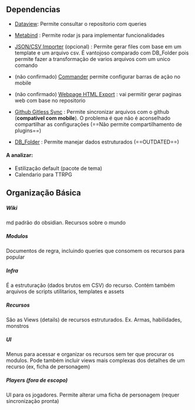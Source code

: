 ## Dependencias
- [Dataview](https://github.com/blacksmithgu/obsidian-dataview): Permite consultar o repositorio com queries
- [Metabind](https://github.com/mProjectsCode/obsidian-meta-bind-plugin) : Permite rodar js para implementar funcionalidades
- [JSON/CSV Importer](https://github.com/farling42/obsidian-import-json) (opcional) :  Permite gerar files com base em um template e um arquivo csv. É vantojoso comparado com DB_Folder pois permite fazer a transformação de varios arquivos com um unico comando

- (não confirmado) [Commander](https://github.com/phibr0/obsidian-commander) permite configurar barras de ação no mobile
- (não confirmado) [Webpage HTML Export](https://github.com/KosmosisDire/obsidian-webpage-export) :  vai permitir gerar paginas web com base no repositorio

- [Github Gitless Sync](https://github.com/silvanocerza/github-gitless-sync) : Permite sincronizar arquivos com o github (**compativel com mobile**). O problema é que não é aconselhado compartilhar as configurações (==Não permite compartilhamento de plugins==)
- [DB_Folder](https://github.com/RafaelGB/obsidian-db-folder) : Permite manejar dados estruturados (==OUTDATED==)
#### A analizar:
- Estilização default (pacote de tema)
- Calendario para TTRPG

## Organização Básica
##### Wiki 
md padrão do obsidian. Recursos sobre o mundo
##### Modulos
Documentos de regra, incluindo queries que consomem os recursos para popular
##### Infra
É a estruturação (dados brutos em CSV) do recurso. Contém também arquivos de scripts utilitarios, templates e assets
##### Recursos
São as Views (details) de recursos estruturados. Ex. Armas, habilidades, monstros
##### UI
Menus para acessar e organizar os recursos sem ter que procurar os modulos. Pode também incluir views mais complexas dos detalhes de um recurso (ex, ficha de personagem)
##### Players *(fora de escopo)* 
UI para os jogadores. Permite alterar uma ficha de personagem (requer sincronização pronta)

